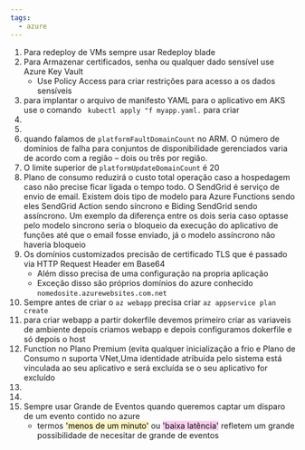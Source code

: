 ```yaml
---
tags:
  - azure
---
```


1. Para redeploy de VMs sempre usar Redeploy blade
2. Para Armazenar certificados, senha ou qualquer dado sensível use Azure Key Vault
	* Use Policy Access para criar restrições para acesso a os dados sensíveis
3. para implantar o arquivo de manifesto YAML para o aplicativo em AKS use o comando ` kubectl apply "f myapp.yaml.` para criar 
4. 
5. 
6. quando falamos de `platformFaultDomainCount` no ARM. O número de domínios de falha para conjuntos de disponibilidade gerenciados varia de acordo com a região – dois ou três por região.
7. O limite superior de `platformUpdateDomainCount` é 20
8. Plano de consumo reduzirá o custo total operação caso a hospedagem caso não precise ficar ligada o tempo todo.                                                                                                                                                                                                                                                                             O SendGrid é serviço de envio de email. Existem dois tipo de modelo para Azure Functions sendo eles  SendGrid Action sendo síncrono e Biding SendGrid sendo assíncrono. Um exemplo da diferença entre os dois seria caso optasse pelo modelo sincrono seria o bloqueio da execução do aplicativo de funções até que o email fosse enviado, já o modelo assíncrono não haveria bloqueio 
9. Os domínios customizados precisão de certificado TLS que é passado via HTTP Request Header em Base64
	* Além disso precisa de uma configuração na propria aplicação
	* Exceção disso são próprios domínios do azure conhecido `nomedosite.azurewebsites.com.net`
10. Sempre antes de criar o `az webapp` precisa criar `az appservice plan create`
11. para criar webapp  a partir dokerfile devemos primeiro criar as variaveis de ambiente depois criamos webapp e depois configuramos dokerfile e só depois o host
12. Function no Plano Premium (evita qualquer inicialização a frio  e Plano de Consumo  n suporta VNet,Uma identidade atribuída pelo sistema está vinculada ao seu aplicativo e será excluída se o seu aplicativo for excluído
13. 
14. 
15. Sempre usar Grande de Eventos quando queremos captar um disparo de um evento contido no azure
	* termos <mark style="background: #FFF3A3A6;">'menos de um minuto'</mark> ou <mark style="background: #FFB8EBA6;">'baixa latência'</mark> refletem um grande possibilidade de necesitar de grande de eventos   